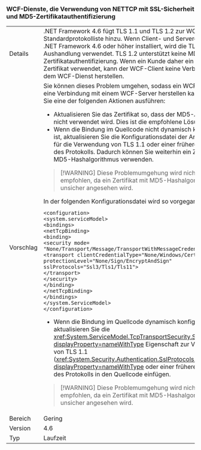 ### <a name="wcf-services-that-use-nettcp-with-ssl-security-and-md5-certificate-authentication"></a>WCF-Dienste, die Verwendung von NETTCP mit SSL-Sicherheit und MD5-Zertifikatauthentifizierung

|   |   |
|---|---|
|Details|.NET Framework 4.6 fügt TLS 1.1 und TLS 1.2 zur WCF-SSL-Standardprotokolliste hinzu. Wenn Client- und Servercomputern .NET Framework 4.6 oder höher installiert, wird die TLS 1.2 für die Aushandlung verwendet. TLS 1.2 unterstützt keine MD5-Zertifikatauthentifizierung. Wenn ein Kunde daher ein MD5-Zertifikat verwendet, kann der WCF-Client keine Verbindung mit dem WCF-Dienst herstellen.|
|Vorschlag|Sie können dieses Problem umgehen, sodass ein WCF-Client eine Verbindung mit einem WCF-Server herstellen kann, indem Sie eine der folgenden Aktionen ausführen:<ul><li>Aktualisieren Sie das Zertifikat so, dass der MD5-Algorithmus nicht verwendet wird. Dies ist die empfohlene Lösung.</li><li>Wenn die Bindung im Quellcode nicht dynamisch konfiguriert ist, aktualisieren Sie die Konfigurationsdatei der Anwendung für die Verwendung von TLS 1.1 oder einer früheren Version des Protokolls. Dadurch können Sie weiterhin ein Zertifikat mit MD5-Hashalgorithmus verwenden.</li></ul> <blockquote> [!WARNING] Diese Problemumgehung wird nicht empfohlen, da ein Zertifikat mit MD5-Hashalgorithmus als unsicher angesehen wird.</blockquote> In der folgenden Konfigurationsdatei wird so vorgegangen:<pre><code class="language-xml">&lt;configuration&gt;&#13;&#10;&lt;system.serviceModel&gt;&#13;&#10;&lt;bindings&gt;&#13;&#10;&lt;netTcpBinding&gt;&#13;&#10;&lt;binding&gt;&#13;&#10;&lt;security mode= &quot;None/Transport/Message/TransportWithMessageCredential&quot; &gt;&#13;&#10;&lt;transport clientCredentialType=&quot;None/Windows/Certificate&quot;&#13;&#10;protectionLevel=&quot;None/Sign/EncryptAndSign&quot;&#13;&#10;sslProtocols=&quot;Ssl3/Tls1/Tls11&quot;&gt;&#13;&#10;&lt;/transport&gt;&#13;&#10;&lt;/security&gt;&#13;&#10;&lt;/binding&gt;&#13;&#10;&lt;/netTcpBinding&gt;&#13;&#10;&lt;/bindings&gt;&#13;&#10;&lt;/system.ServiceModel&gt;&#13;&#10;&lt;/configuration&gt;&#13;&#10;</code></pre><ul><li>Wenn die Bindung im Quellcode dynamisch konfiguriert ist, aktualisieren Sie die <xref:System.ServiceModel.TcpTransportSecurity.SslProtocols?displayProperty=nameWithType> Eigenschaft zur Verwendung von TLS 1.1 (<xref:System.Security.Authentication.SslProtocols.Tls11?displayProperty=nameWithType> oder einer früheren Version des Protokolls in den Quellcode einfügen.</li></ul> <blockquote> [!WARNING] Diese Problemumgehung wird nicht empfohlen, da ein Zertifikat mit MD5-Hashalgorithmus als unsicher angesehen wird.</blockquote> |
|Bereich|Gering|
|Version|4.6|
|Typ|Laufzeit|

